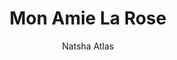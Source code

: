 ---
layout: post
title: Mon Amie La Rose
author: Natsha Atlas
language: "Français"
image:
  artist: natsha-atlas.png
---
